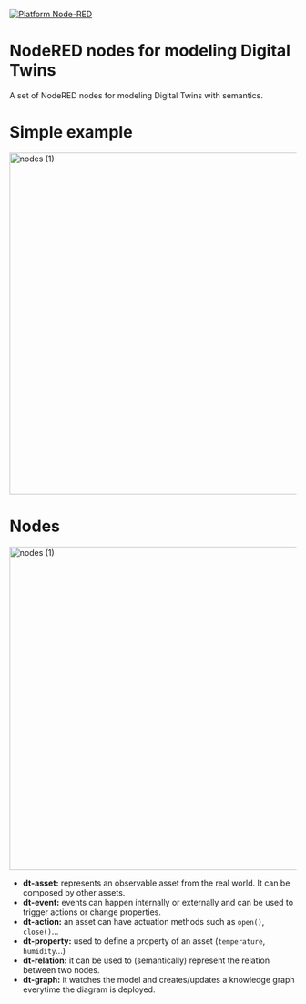 [![Platform Node-RED](http://b.repl.ca/v1/Platform-Node--RED-red.png)](https://flows.nodered.org/node/@digitaltwins/node-red-contrib-digital-twin)

# NodeRED nodes for modeling Digital Twins

A set of NodeRED nodes for modeling Digital Twins with semantics.

# Simple example
<img width="600" alt="nodes (1)" src="https://user-images.githubusercontent.com/3587083/188316228-9d59f0d5-caf5-4d2f-ac2a-54978500c380.png"> 



# Nodes
<img width="568" alt="nodes (1)" src="https://user-images.githubusercontent.com/3587083/186910297-93557df9-84fe-4acc-8540-dfb9214688f8.png">



- **dt-asset:** represents an observable asset from the real world. It can be composed by other assets.
- **dt-event:** events can happen internally or externally and can be used to trigger actions or change properties.
- **dt-action:** an asset can have actuation methods such as ``open()``, ``close()``...
- **dt-property:** used to define a property of an asset (``temperature``, ``humidity``...)
- **dt-relation:** it can be used to (semantically) represent the relation between two nodes.
- **dt-graph:** it watches the model and creates/updates a knowledge graph everytime the diagram is deployed.
##
